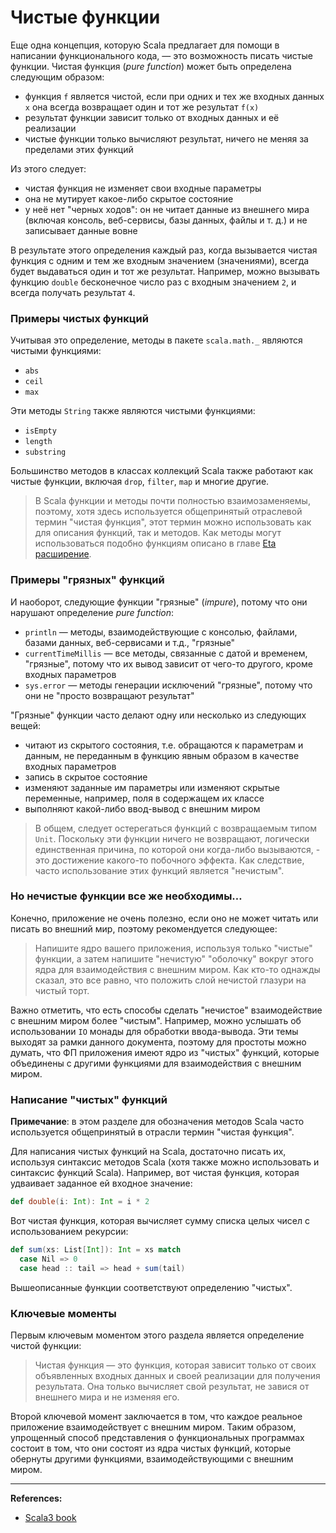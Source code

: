 # Чистые функции

Еще одна концепция, которую Scala предлагает для помощи в написании функционального кода, — 
это возможность писать чистые функции. 
Чистая функция (_pure function_) может быть определена следующим образом:
- функция `f` является чистой, если при одних и тех же входных данных `x` она всегда возвращает один и тот же результат `f(x)`
- результат функции зависит только от входных данных и её реализации
- чистые функции только вычисляют результат, ничего не меняя за пределами этих функций

Из этого следует:
- чистая функция не изменяет свои входные параметры
- она не мутирует какое-либо скрытое состояние
- у неё нет "черных ходов": он не читает данные из внешнего мира 
(включая консоль, веб-сервисы, базы данных, файлы и т. д.) и не записывает данные вовне

В результате этого определения каждый раз, когда вызывается чистая функция 
с одним и тем же входным значением (значениями), всегда будет выдаваться один и тот же результат. 
Например, можно вызывать функцию `double` бесконечное число раз с входным значением `2`, и всегда получать результат `4`.

### Примеры чистых функций

Учитывая это определение, методы в пакете `scala.math._` являются чистыми функциями:
- `abs`
- `ceil`
- `max`

Эти методы `String` также являются чистыми функциями:
- `isEmpty`
- `length`
- `substring`

Большинство методов в классах коллекций Scala также работают как чистые функции, 
включая `drop`, `filter`, `map` и многие другие.

> В Scala функции и методы почти полностью взаимозаменяемы, поэтому, 
> хотя здесь используется общепринятый отраслевой термин "чистая функция", 
> этот термин можно использовать как для описания функций, так и методов. 
> Как методы могут использоваться подобно функциям описано в главе [Eta расширение](../functions/eta).

### Примеры "грязных" функций

И наоборот, следующие функции "грязные" (_impure_), потому что они нарушают определение _pure function_:
- `println` — методы, взаимодействующие с консолью, файлами, базами данных, веб-сервисами и т.д., "грязные"
- `currentTimeMillis` — все методы, связанные с датой и временем, "грязные", 
потому что их вывод зависит от чего-то другого, кроме входных параметров
- `sys.error` — методы генерации исключений "грязные", потому что они не "просто возвращают результат"

"Грязные" функции часто делают одну или несколько из следующих вещей:
- читают из скрытого состояния, т.е. обращаются к параметрам и данным, 
не переданным в функцию явным образом в качестве входных параметров
- запись в скрытое состояние
- изменяют заданные им параметры или изменяют скрытые переменные, например, поля в содержащем их классе
- выполняют какой-либо ввод-вывод с внешним миром

> В общем, следует остерегаться функций с возвращаемым типом `Unit`. 
> Поскольку эти функции ничего не возвращают, логически единственная причина, по которой они когда-либо вызываются, - 
> это достижение какого-то побочного эффекта. Как следствие, часто использование этих функций является "нечистым".

### Но нечистые функции все же необходимы…

Конечно, приложение не очень полезно, если оно не может читать или писать во внешний мир, 
поэтому рекомендуется следующее:

> Напишите ядро вашего приложения, используя только "чистые" функции, 
> а затем напишите "нечистую" "оболочку" вокруг этого ядра для взаимодействия с внешним миром. 
> Как кто-то однажды сказал, это все равно, что положить слой нечистой глазури на чистый торт.

Важно отметить, что есть способы сделать "нечистое" взаимодействие с внешним миром более "чистым". 
Например, можно услышать об использовании `IO` монады для обработки ввода-вывода. 
Эти темы выходят за рамки данного документа, поэтому для простоты можно думать, 
что ФП приложения имеют ядро из "чистых" функций, 
которые объединены с другими функциями для взаимодействия с внешним миром.

### Написание "чистых" функций

**Примечание**: в этом разделе для обозначения методов Scala 
часто используется общепринятый в отрасли термин "чистая функция".

Для написания чистых функций на Scala, достаточно писать их, используя синтаксис методов Scala 
(хотя также можно использовать и синтаксис функций Scala). 
Например, вот чистая функция, которая удваивает заданное ей входное значение:

```scala
def double(i: Int): Int = i * 2
```

Вот чистая функция, которая вычисляет сумму списка целых чисел с использованием рекурсии:

```scala
def sum(xs: List[Int]): Int = xs match
  case Nil => 0
  case head :: tail => head + sum(tail)
```

Вышеописанные функции соответствуют определению "чистых".

### Ключевые моменты

Первым ключевым моментом этого раздела является определение чистой функции:

> Чистая функция — это функция, которая зависит только от своих объявленных входных данных 
> и своей реализации для получения результата. 
> Она только вычисляет свой результат, не завися от внешнего мира и не изменяя его.

Второй ключевой момент заключается в том, что каждое реальное приложение взаимодействует с внешним миром. 
Таким образом, упрощенный способ представления о функциональных программах состоит в том, 
что они состоят из ядра чистых функций, которые обернуты другими функциями, взаимодействующими с внешним миром.


---

**References:**
- [Scala3 book](https://docs.scala-lang.org/scala3/book/fp-pure-functions.html)
